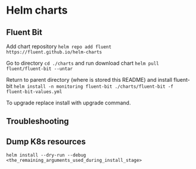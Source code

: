 # Helm charts

## Fluent Bit

Add chart repository `helm repo add fluent https://fluent.github.io/helm-charts`

Go to directory `cd ./charts` and run download chart `helm pull fluent/fluent-bit --untar`

Return to parent directory (where is stored this README) and install fluent-bit `helm install -n monitoring fluent-bit ./charts/fluent-bit -f fluent-bit-values.yml`

To upgrade replace install with upgrade command.

## Troubleshooting

## Dump K8s resources

`helm install --dry-run --debug <the_remaining_arguments_used_during_install_stage>`
